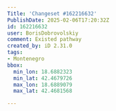 ```yaml
---
Title: 'Changeset #162216632'
PublishDate: 2025-02-06T17:20:32Z
id: 162216632
user: BorisDobrovolskiy
comment: Existed pathway
created_by: iD 2.31.0
tags:
- Montenegro
bbox:
  min_lon: 18.6882323
  min_lat: 42.4679726
  max_lon: 18.6889079
  max_lat: 42.4681568

---
```

